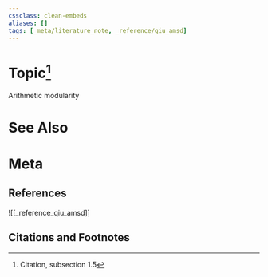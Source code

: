 ```yaml
---
cssclass: clean-embeds
aliases: []
tags: [_meta/literature_note, _reference/qiu_amsd]
---
```

# Topic[^1]
Arithmetic modularity

# See Also

# Meta
## References
![[_reference_qiu_amsd]]


## Citations and Footnotes
[^1]: Citation, subsection 1.5